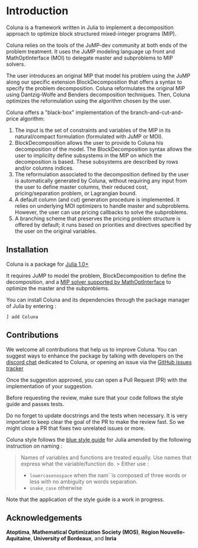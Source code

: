 # Introduction

Coluna is a framework written in Julia to implement a decomposition approach to optimize 
block structured mixed-integer programs (MIP). 

Coluna relies on the tools of the JuMP-dev community at both ends of the problem treatment.
It uses the JuMP modeling language up front and MathOptInterface (MOI) to delegate master 
and subproblems to MIP solvers. 

The user introduces an original MIP that model his problem using the JuMP along our specific 
extension BlockDecomposition that offers a syntax to specify the problem decomposition. 
Coluna reformulates the original MIP using Dantzig-Wolfe and Benders decomposition 
techniques. 
Then, Coluna optimizes the reformulation using the algorithm chosen by the user.

Coluna offers a "black-box" implementation of the branch-and-cut-and-price algorithm:

1. The input is the set of constraints and variables of the MIP in its natural/compact formulation (formulated with JuMP or MOI). 
2. BlockDecomposition allows the user to provide to Coluna his decomposition of the model. 
    The BlockDecomposition syntax allows the user to implicilty define subsystems in the MIP on which the decomposition is based. 
    These subsystems are described by rows and/or columns indices.
3. The reformulation associated to the decomposition defined by the user is automatically generated by Coluna,
    without requiring any input from the user to define master columns, their reduced cost, pricing/separation problem, or Lagrangian bound.
4. A default column (and cut) generation procedure is implemented.
    It relies on underlying MOI optimizers to handle master and subproblems. 
    However, the user can use pricing callbacks to solve the subproblems.
5. A branching scheme that preserves the pricing problem structure is offered by default; 
    it runs based on priorities and directives specified by the user on the original variables.


## Installation

Coluna is a package for [Julia 1.0+](https://docs.julialang.org/en/v1/manual/documentation/index.html)

It requires JuMP to model the problem, BlockDecomposition to define the decomposition,
and a [MIP solver supported by MathOptInterface](https://jump.dev/JuMP.jl/stable/installation/#Getting-Solvers-1) to optimize the master and the subproblems.

You can install Coluna and its dependencies through the package manager of Julia by entering :

```
] add Coluna
```

## Contributions

We welcome all contributions that help us to improve Coluna. You can suggest ways to enhance the package by talking with developers on the [discord chat](https://discordapp.com/invite/cg77wFW) dedicated to Coluna, or opening an issue via the [GitHub issues tracker](https://github.com/atoptima/Coluna.jl/issues)

Once the suggestion approved, you can open a Pull Request (PR) with the implementation of your suggestion. 

Before requesting the review, make sure that your code follows the style guide and passes tests.

Do no forget to update docstrings and the tests when necessary. It is very important to keep clear the goal of the PR to make the review fast. So we might close a PR that fixes two unrelated issues or more. 

Coluna style follows the [blue style guide](https://github.com/invenia/BlueStyle) for Julia amended by the following instruction on naming :

> Names of variables and functions are treated equally. Use names that express what the variable/function do. > Either use : 
> - `lowercasenospace` when the nam``is composed of three words or less with no ambiguity on words separation.
> - `snake_case` otherwise

Note that the application of the style guide is a work in progress.

## Acknowledgements

**Atoptima**, **Mathematical Optimization Society (MOS)**, **Région Nouvelle-Aquitaine**, **University of Bordeaux**, and **Inria**


